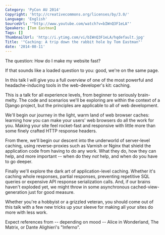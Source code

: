 ```yaml
---
Category: 'PyCon AU 2014'
Copyright: 'http://creativecommons.org/licenses/by/3.0/'
Language: 'English'
SourceUrl: '"http://www.youtube.com/watch?v=bIWnQ3F1eLA"'
Speakers: [Tom Eastman]
Tags: []
ThumbnailUrl: 'http://i.ytimg.com/vi/bIWnQ3F1eLA/hqdefault.jpg'
Title: '"Caching: A trip down the rabbit hole by Tom Eastman"'
date: '2014-08-11'
---
```

The question: How do I make my website fast?

If that sounds like a loaded question to you: good, we're on the same page.

In this talk I will give you a full overview of one of the most powerful and headache-inducing tools in the web-developer's kit: caching.

This is a talk for all experience levels, from beginner to seriously brain-melty. The code and scenarios we'll be exploring are within the context of a Django project, but the principles are applicable to all of web development.

We'll begin our journey in the light, warm land of web browser caches: learning how you can make your users' web browsers do all the work for you. Making your site feel rocket-fast and responsive with little more than some finely crafted HTTP response headers.

From there, we'll begin our descent into the underworld of server-level caching, using reverse-proxies such as Varnish or Nginx that shield the application code from having to do any work. What they do, how they can help, and more important -- when do they *not* help, and when do you have to go deeper.

Finally we'll explore the dark art of application-level caching. Whether it's caching whole responses, partial responses, preventing repetitive SQL queries or expensive API response serialization calls. And, if our brains haven't exploded yet, we might throw in some asynchronous cached-view-generation  just for good measure.

Whether you're a hobbyist or a grizzled veteran, you should come out of this talk with a few new tricks up your sleeve for making all your sites do more with less work.

Expect references from -- depending on mood -- Alice in Wonderland, The Matrix, or Dante Alighieri's "Inferno".